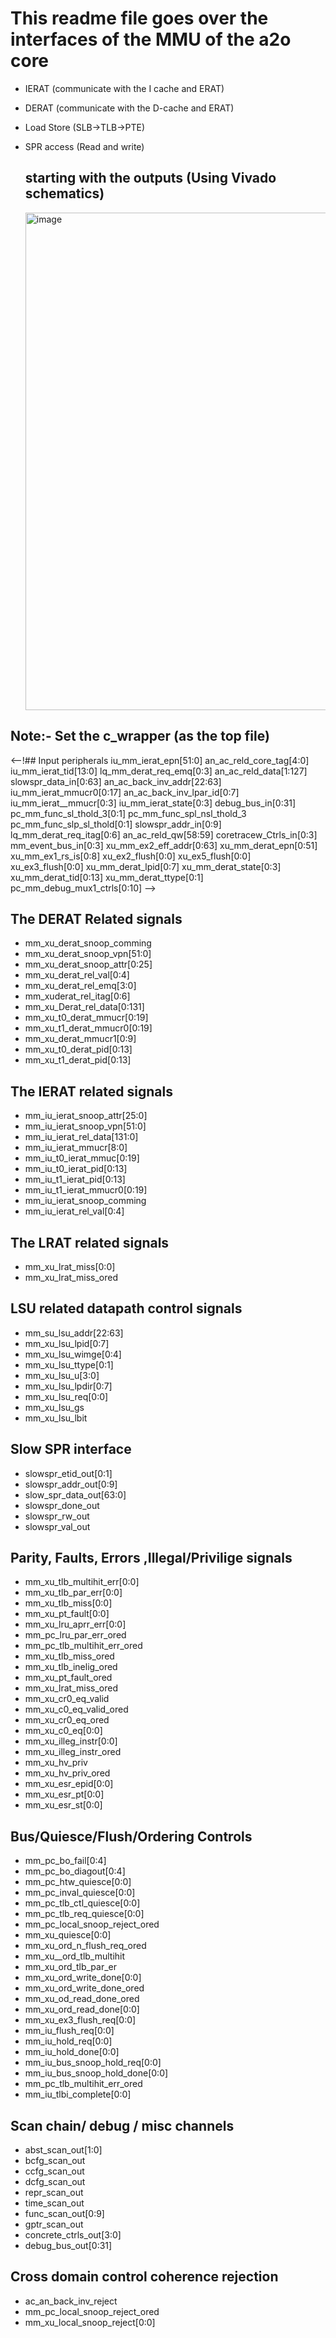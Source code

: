 # This readme file goes over the interfaces of the MMU of the a2o core 

- IERAT (communicate with the I cache and  ERAT)
- DERAT (communicate with the D-cache and ERAT)
- Load Store (SLB->TLB->PTE)
- SPR access (Read and write)

  ## starting with the outputs (Using Vivado schematics)

  <img width="918" height="796" alt="image" src="https://github.com/user-attachments/assets/684811ef-ff6b-44ad-987d-664d64f80efd" />

## Note:- Set the c_wrapper (as the top file)  
<!--## from top to bottom this will be the exact order of ports 

- abst_scan_out[1:0]
- ac_an_lpar_id[0:7]
- bcfg_scan_out
- ccfg_scan_out
- mm_iu_ierat_snoop_attr[25:0]
- mm_iu_ierat_snoop_vpn[51:0]
- mm_iu_ierat_rel_data[131:0]
- concrete_ctrls_out[3:0]
- dcfg_scan_out
- debug_bus_out[0:31]
- func_scan_out[0:9]
- gptr_scan_out
- mm_pc_bo_fail[0:4]
- mm_pc_bo_diagout[0:4]
- mm_event_bus_out[0:3]
- mm_iu_ierat_mmucr[8:0]
- mmu_iu_tlbwe_binv
- mm_pc_htw_quiesce[0:0]
- mm_pc_inval_quiesce[0:0]
- mm_pc_tlb_ctl_quiesce[0:0]
- mm_pc_tlb_req_quiesce[0:0]
- mm_iu_ierat_snoop_comming
- mm_xu_derat_snoop_comming
- mm_iu_ierat_snoop_val
- mm_xu_derat_snoop_vpn[51:0]
- mm_xu_itag[0:6]
- mm_su_lsu_addr[22:63]
- mm_xu_lsu_lpid[0:7]
- mm_xu_lsu_wimge[0:4]
- mm_xu_lsu_ttype[0:1]
- mm_xu_lsu_u[3:0]
- mm_iu_t0_ierat_mmuc[0:19]
- mm_xu_lsu_lpdir[0:7]
- mm_iu_t0_ierat_pid[0:13]
- mm_xu_t0_derat_pid[0:13]
- mm_xu_ex3_flush_req[0:0]
- mm_xu_ord_n_flush_req_ored
- mm_xu__ord_tlb_multihit
- mm_xu_ord_tlb_par_er
- mm_xu_ord_write_done[0:0]
- mm_xu_ord_write_done_ored
- mm_xu_t0_derat_mmucr[0:19]
- repr_scan_out
- time_scan_out
- mm_iu_t1_ierat_pid[0:13]
- mm_xu_t1_derat_mmucr0[0:19]
- mm_iu_t1_ierat_mmucr0[0:19]
- mm_xu_t1_derat_pid[0:13]
- slowspr_etid_out[0:1]
- slowspr_addr_out[0:9]
- mm_xu_lsu_req[0:0]
- slow_spr_data_out[63:0]
- slowspr_done_out
- slowspr_rw_out
- slowspr_val_out
- ac_an_back_inv_reject
- mm_xu_derat_mmucr1[0:9]
- mm_xu_ord_read_done[0:0]
- mm_iu_bus_snoop_hold_done[0:0]
- mm_iu_bus_snoop_hold_req[0:0]
- mm_iu_flush_req[0:0]
- mm_iu_hold_done[0:0]
- mm_iu_hold_req[0:0]
- mm_pc_local_snoop_reject_ored
- mm_xu_illeg_instr[0:0]
- mm_xu_illeg_instr_ored
- mm_xu_local_snoop_reject[0:0]
- mm_xu_lsu_gs
- mm_xu_lsu_lbit
- mm_xu_quiesce[0:0]
- mm_xu_od_read_done_ored
- mm_xu_Derat_rel_data[0:131]
- mm_iu_tlbi_complete[0:0]
- mm_xu_c0_eq[0:0]
- mm_xu_cr0_eq_valid
- mm_xu_derat_rel_emq[3:0]
- mm_xu_hv_priv
- mm_xuderat_rel_itag[0:6]
- mm_xu_lrat_miss[0:0]
- mm_xu_lru_aprr_err[0:0]
- mm_xu_pt_fault[0:0]
- mm_xu_tlb_multihit_err[0:0]
- mm_xu_tlb_par_err[0:0]
- mm_xu_tlb_miss[0:0]
- mm_iu_ierat_rel_val[0:4]
- mm_xu_derat_rel_val[0:4]
- mm_xu_derat_snoop_attr[0:25]
- mm_pc_lru_par_err_ored
- mm_pc_tlb_multihit_err_ored
- mm_xu_cr0_eq_ored
- mm_xu_c0_eq_valid_ored
- mm_xu_eratmiss_done[0:0]
- mm_xu_esr_epid[0:0]
- mm_xu_esr_pt[0:0]
- mm_xu_esr_st[0:0]
- mm_xu_hv_priv_ored
- mm_xu_lrat_miss_ored
- mm_xu_pt_fault_ored
- mm_xu_tlb_inelig_ored
- mm_xu_tlb_miss_ored
-->


<--!## Input peripherals 
iu_mm_ierat_epn[51:0]
an_ac_reld_core_tag[4:0]
iu_mm_ierat_tid[13:0]
lq_mm_derat_req_emq[0:3]
an_ac_reld_data[1:127]
slowspr_data_in[0:63]
an_ac_back_inv_addr[22:63]
iu_mm_ierat_mmucr0[0:17]
an_ac_back_inv_lpar_id[0:7]
iu_mm_ierat__mmucr[0:3]
iu_mm_ierat_state[0:3]
debug_bus_in[0:31]
pc_mm_func_sl_thold_3[0:1]
pc_mm_func_spl_nsl_thold_3
pc_mm_func_slp_sl_thold[0:1]
slowspr_addr_in[0:9]
lq_mm_derat_req_itag[0:6]
an_ac_reld_qw[58:59]
coretracew_Ctrls_in[0:3]
mm_event_bus_in[0:3]
xu_mm_ex2_eff_addr[0:63]
xu_mm_derat_epn[0:51]
xu_mm_ex1_rs_is[0:8]
xu_ex2_flush[0:0]
xu_ex5_flush[0:0]
xu_ex3_flush[0:0]
xu_mm_derat_lpid[0:7]
xu_mm_derat_state[0:3]
xu_mm_derat_tid[0:13]
xu_mm_derat_ttype[0:1]
pc_mm_debug_mux1_ctrls[0:10]
-->

## The DERAT Related signals 

- mm_xu_derat_snoop_comming  
- mm_xu_derat_snoop_vpn[51:0]  
- mm_xu_derat_snoop_attr[0:25]  
- mm_xu_derat_rel_val[0:4]  
- mm_xu_derat_rel_emq[3:0]  
- mm_xuderat_rel_itag[0:6]  
- mm_xu_Derat_rel_data[0:131]  
- mm_xu_t0_derat_mmucr[0:19]  
- mm_xu_t1_derat_mmucr0[0:19]  
- mm_xu_derat_mmucr1[0:9]  
- mm_xu_t0_derat_pid[0:13]  
- mm_xu_t1_derat_pid[0:13]  

## The IERAT related signals

- mm_iu_ierat_snoop_attr[25:0]  
- mm_iu_ierat_snoop_vpn[51:0]  
- mm_iu_ierat_rel_data[131:0]  
- mm_iu_ierat_mmucr[8:0]  
- mm_iu_t0_ierat_mmuc[0:19]  
- mm_iu_t0_ierat_pid[0:13]  
- mm_iu_t1_ierat_pid[0:13]  
- mm_iu_t1_ierat_mmucr0[0:19]  
- mm_iu_ierat_snoop_comming  
- mm_iu_ierat_rel_val[0:4]  

## The LRAT related signals

- mm_xu_lrat_miss[0:0]  
- mm_xu_lrat_miss_ored  

## LSU related datapath control signals 

- mm_su_lsu_addr[22:63]  
- mm_xu_lsu_lpid[0:7]  
- mm_xu_lsu_wimge[0:4]  
- mm_xu_lsu_ttype[0:1]  
- mm_xu_lsu_u[3:0]  
- mm_xu_lsu_lpdir[0:7]  
- mm_xu_lsu_req[0:0]  
- mm_xu_lsu_gs  
- mm_xu_lsu_lbit  

## Slow SPR interface

- slowspr_etid_out[0:1]  
- slowspr_addr_out[0:9]  
- slow_spr_data_out[63:0]  
- slowspr_done_out  
- slowspr_rw_out  
- slowspr_val_out

## Parity, Faults, Errors ,Illegal/Privilige signals 

- mm_xu_tlb_multihit_err[0:0]  
- mm_xu_tlb_par_err[0:0]  
- mm_xu_tlb_miss[0:0]  
- mm_xu_pt_fault[0:0]  
- mm_xu_lru_aprr_err[0:0]  
- mm_pc_lru_par_err_ored  
- mm_pc_tlb_multihit_err_ored  
- mm_xu_tlb_miss_ored  
- mm_xu_tlb_inelig_ored  
- mm_xu_pt_fault_ored  
- mm_xu_lrat_miss_ored  
- mm_xu_cr0_eq_valid  
- mm_xu_c0_eq_valid_ored  
- mm_xu_cr0_eq_ored  
- mm_xu_c0_eq[0:0]  
- mm_xu_illeg_instr[0:0]  
- mm_xu_illeg_instr_ored  
- mm_xu_hv_priv  
- mm_xu_hv_priv_ored  
- mm_xu_esr_epid[0:0]  
- mm_xu_esr_pt[0:0]  
- mm_xu_esr_st[0:0]

## Bus/Quiesce/Flush/Ordering Controls

- mm_pc_bo_fail[0:4]  
- mm_pc_bo_diagout[0:4]  
- mm_pc_htw_quiesce[0:0]  
- mm_pc_inval_quiesce[0:0]  
- mm_pc_tlb_ctl_quiesce[0:0]  
- mm_pc_tlb_req_quiesce[0:0]  
- mm_pc_local_snoop_reject_ored  
- mm_xu_quiesce[0:0]  
- mm_xu_ord_n_flush_req_ored  
- mm_xu__ord_tlb_multihit  
- mm_xu_ord_tlb_par_er  
- mm_xu_ord_write_done[0:0]  
- mm_xu_ord_write_done_ored  
- mm_xu_od_read_done_ored  
- mm_xu_ord_read_done[0:0]  
- mm_xu_ex3_flush_req[0:0]  
- mm_iu_flush_req[0:0]  
- mm_iu_hold_req[0:0]  
- mm_iu_hold_done[0:0]  
- mm_iu_bus_snoop_hold_req[0:0]  
- mm_iu_bus_snoop_hold_done[0:0]  
- mm_pc_tlb_multihit_err_ored  
- mm_iu_tlbi_complete[0:0]

## Scan chain/ debug / misc channels 

- abst_scan_out[1:0]  
- bcfg_scan_out  
- ccfg_scan_out  
- dcfg_scan_out  
- repr_scan_out  
- time_scan_out  
- func_scan_out[0:9]  
- gptr_scan_out  
- concrete_ctrls_out[3:0]  
- debug_bus_out[0:31]

## Cross domain control coherence rejection 

- ac_an_back_inv_reject  
- mm_pc_local_snoop_reject_ored  
- mm_xu_local_snoop_reject[0:0]


  


  
